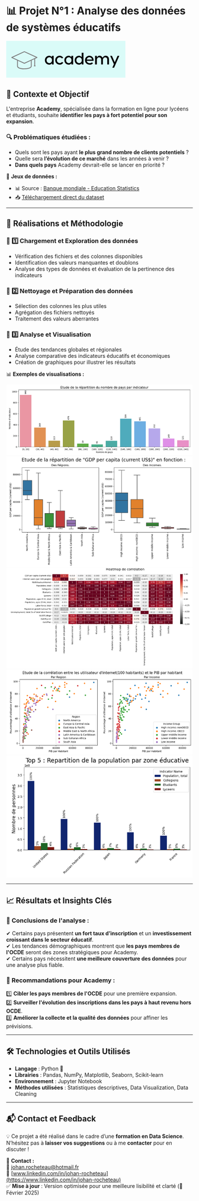 # 📊 Projet N°1 : Analyse des données de systèmes éducatifs  

![Logo](PhotosReadme/LogoP1.png)  

## **📌 Contexte et Objectif**  

L'entreprise **Academy**, spécialisée dans la formation en ligne pour lycéens et étudiants, souhaite **identifier les pays à fort potentiel pour son expansion**.  

### 🔍 **Problématiques étudiées :**  
- Quels sont les pays ayant **le plus grand nombre de clients potentiels** ?  
- Quelle sera **l’évolution de ce marché** dans les années à venir ?  
- **Dans quels pays** Academy devrait-elle se lancer en priorité ?  

📂 **Jeux de données :**  
- 📊 Source : [Banque mondiale - Education Statistics](https://datacatalog.worldbank.org/dataset/education-statistics)  
- 📥 [Téléchargement direct du dataset](https://s3-eu-west-1.amazonaws.com/static.oc-static.com/prod/courses/files/Parcours_data_scientist/Projet+-+Donn%C3%A9es+%C3%A9ducatives/Projet+Python_Dataset_Edstats_csv.zip)  

---

## **🚀 Réalisations et Méthodologie**  

### 🔹 **1️⃣ Chargement et Exploration des données**  
- Vérification des fichiers et des colonnes disponibles  
- Identification des valeurs manquantes et doublons  
- Analyse des types de données et évaluation de la pertinence des indicateurs  

### 🔹 **2️⃣ Nettoyage et Préparation des données**  
- Sélection des colonnes les plus utiles  
- Agrégation des fichiers nettoyés  
- Traitement des valeurs aberrantes  

### 🔹 **3️⃣ Analyse et Visualisation**  
- Étude des tendances globales et régionales  
- Analyse comparative des indicateurs éducatifs et économiques  
- Création de graphiques pour illustrer les résultats  

📊 **Exemples de visualisations :**  

![Graphique 1](PhotosReadme/Graph1.png)  
![Graphique 2](PhotosReadme/Graph2.png)  
![Graphique 3](PhotosReadme/Graph3.png)  
![Graphique 4](PhotosReadme/Graph4.png)  
![Graphique 5](PhotosReadme/Graph5.png)  

---

## **📈 Résultats et Insights Clés**  

### 🔎 **Conclusions de l'analyse :**  
✔ Certains pays présentent **un fort taux d’inscription** et un **investissement croissant dans le secteur éducatif**.  
✔ Les tendances démographiques montrent que **les pays membres de l'OCDE** seront des zones stratégiques pour Academy.  
✔ Certains pays nécessitent **une meilleure couverture des données** pour une analyse plus fiable.  

### 📌 **Recommandations pour Academy :**  
1️⃣ **Cibler les pays membres de l'OCDE** pour une première expansion.  
2️⃣ **Surveiller l'évolution des inscriptions dans les pays à haut revenu hors OCDE**.  
3️⃣ **Améliorer la collecte et la qualité des données** pour affiner les prévisions.  

---

## **🛠️ Technologies et Outils Utilisés**  

- **Langage** : Python 🐍  
- **Librairies** : Pandas, NumPy, Matplotlib, Seaborn, Scikit-learn  
- **Environnement** : Jupyter Notebook  
- **Méthodes utilisées** : Statistiques descriptives, Data Visualization, Data Cleaning  

---

## **📬 Contact et Feedback**  

💡 Ce projet a été réalisé dans le cadre d’une **formation en Data Science**. N’hésitez pas à **laisser vos suggestions** ou à me **contacter** pour en discuter !  

📩 **Contact :**  
📧 [johan.rocheteau@hotmail.fr](mailto:johan.rocheteau@hotmail.fr)  
🔗 [www.linkedin.com/in/johan-rocheteau](https://www.linkedin.com/in/johan-rocheteau)  
✅ **Mise à jour** : Version optimisée pour une meilleure lisibilité et clarté (📅 Février 2025)  

